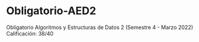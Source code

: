 # Obligatorio-AED2

Obligatorio Algoritmos y Estructuras de Datos 2 (Semestre 4 - Marzo 2022) Calificación: 38/40
